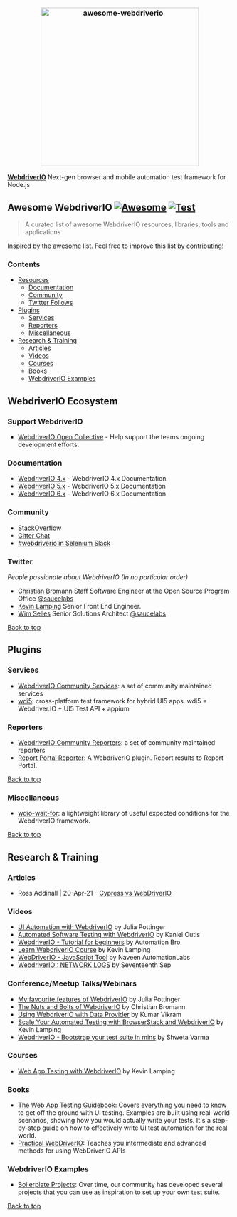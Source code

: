 <h3 align="center">
	<img width="355" src="https://raw.githubusercontent.com/webdriverio-community/awesome-webdriverio/main/.github/workflows/assets/awesome_webdriverio_branding.png" alt="awesome-webdriverio">
	<br>
</h3>

**[WebdriverIO](https://github.com/webdriverio/webdriverio)** Next-gen browser and mobile automation test framework for Node.js

## Awesome WebdriverIO [![Awesome](https://cdn.rawgit.com/sindresorhus/awesome/d7305f38d29fed78fa85652e3a63e154dd8e8829/media/badge.svg)](https://github.com/sindresorhus/awesome) [![Test](https://github.com/webdriverio-community/awesome-webdriverio/actions/workflows/test.yaml/badge.svg)](https://github.com/webdriverio-community/awesome-webdriverio/actions/workflows/test.yaml)

> A curated list of awesome WebdriverIO resources, libraries, tools and applications

Inspired by the [awesome](https://github.com/sindresorhus/awesome) list. Feel free to improve this list by [contributing](https://github.com/webdriverio-community/awesome-webdriverio/blob/master/contributing.md)!

<!--lint disable list-item-indent-->

### Contents

- [Resources](#webdriverio-ecosystem)
  - [Documentation](#documentation)
  - [Community](#community)
  - [Twitter Follows](#twitter)
- [Plugins](#plugins)
  - [Services](#services)
  - [Reporters](#reporters)
  - [Miscellaneous](#miscellaneous)
- [Research & Training](#research--training)
  - [Articles](#articles)
  - [Videos](#videos)
  - [Courses](#courses)
  - [Books](#books)
  - [WebdriverIO Examples](#webdriverio-examples)

<!--lint disable list-item-indent-->

## WebdriverIO Ecosystem

### Support WebdriverIO

- [WebdriverIO Open Collective](https://opencollective.com/webdriverio) - Help support the teams ongoing development efforts.

### Documentation

- [WebdriverIO 4.x](http://v4.webdriver.io) - WebdriverIO 4.x Documentation
- [WebdriverIO 5.x](http://v5.webdriver.io) - WebdriverIO 5.x Documentation
- [WebdriverIO 6.x](http://v6.webdriver.io) - WebdriverIO 6.x Documentation

### Community

- [StackOverflow](http://stackoverflow.com/tags/webdriver-io)
- [Gitter Chat](https://gitter.im/webdriverio/webdriverio)
- [#webdriverio in Selenium Slack](https://seleniumhq.slack.com/join/shared_invite/zt-f7jwg1n7-RVw4v4sMA7Zjufira_~EVw)

### Twitter

*People passionate about WebdriverIO (In no particular order)*

- [Christian Bromann](https://twitter.com/bromann) Staff Software Engineer at the Open Source Program Office [@saucelabs](https://saucelabs.com)
- [Kevin Lamping](https://twitter.com/klamping) Senior Front End Engineer.
- [Wim Selles](https://twitter.com/wswebcreation) Senior Solutions Architect [@saucelabs](https://saucelabs.com)

[Back to top](#contents)

## Plugins

### Services

- [WebdriverIO Community Services](https://github.com/webdriverio-community?q=service): a set of community maintained services
- [wdi5](https://github.com/js-soft/wdi5): cross-platform test framework for hybrid UI5 apps. wdi5 = Webdriver.IO + UI5 Test API + appium

### Reporters

- [WebdriverIO Community Reporters](https://github.com/webdriverio-community?q=reporter): a set of community maintained reporters
- [Report Portal Reporter](https://github.com/borisosipov/wdio-reportportal-reporter): A WebdriverIO plugin. Report results to Report Portal.

[Back to top](#contents)

### Miscellaneous

- [wdio-wait-for](https://github.com/webdriverio-community/wdio-wait-for): a lightweight library of useful expected conditions for the WebdriverIO framework.

[Back to top](#contents)

## Research & Training

### Articles

- Ross Addinall | 20-Apr-21 - [Cypress vs WebDriverIO](https://vitaq.io/2021/04/20/cypress-vs-webdriverio)

### Videos

- [UI Automation with WebdriverIO](https://testautomationu.applitools.com/webdriverio-tutorial) by Julia Pottinger
- [Automated Software Testing with WebdriverIO](https://www.udemy.com/course/automated-software-testing-with-webdriverio/) by Kaniel Outis
- [WebdriverIO - Tutorial for beginners](https://www.youtube.com/watch?v=e8goAKb6CC0&list=PL6AdzyjjD5HBbt9amjf3wIVMaobb28ZYN) by Automation Bro
- [Learn WebdriverIO Course](https://www.youtube.com/watch?v=I5hRcPH5dx8&list=PL0y7qCn3hjLY6JvohBcmUHKHf_iOi8WuF&ab_channel=Front-endTestingwithKevin) by Kevin Lamping
- [WebDriverIO - JavaScript Tool](https://www.youtube.com/watch?v=7J3FnyEGXd4&list=PLFGoYjJG_fqqswF8qDdWNG3b-BtZfiqQn&ab_channel=NaveenAutomationLabs) by Naveen AutomationLabs
- [WebdriverIO : NETWORK LOGS](https://www.youtube.com/watch?v=Be9IPyxHmLs) by Seventeenth Sep

### Conference/Meetup Talks/Webinars

- [My favourite features of WebdriverIO](https://www.youtube.com/watch?v=CHcjEI3YZ7Y) by Julia Pottinger
- [The Nuts and Bolts of WebdriverIO](https://www.youtube.com/watch?v=jOmvPpzLMf8) by Christian Bromann
- [Using WebdriverIO with Data Provider](https://www.youtube.com/watch?v=0YQCVJk8K_Q) by Kumar Vikram
- [Scale Your Automated Testing with BrowserStack and WebdriverIO](https://www.youtube.com/watch?v=bW3SM46xslE) by Kevin Lamping
- [WebdriverIO - Bootstrap your test suite in mins](https://www.youtube.com/watch?v=a7tdIkTeM0o) by Shweta Varma

### Courses

- [Web App Testing with WebdriverIO](https://learn.webdriver.io) by Kevin Lamping

### Books

- [The Web App Testing Guidebook](https://leanpub.com/webapp-testing-guidebook): Covers everything you need to know to get off the ground with UI testing. Examples are built using real-world scenarios, showing how you would actually write your tests. It's a step-by-step guide on how to effectively write UI test automation for the real world.
- [Practical WebDriverIO](https://www.springer.com/de/book/9781484266601): Teaches you intermediate and advanced methods for using WebDriverIO APIs

### WebdriverIO Examples

- [Boilerplate Projects](https://webdriver.io/docs/boilerplates): Over time, our community has developed several projects that you can use as inspiration to set up your own test suite.

[Back to top](#contents)
